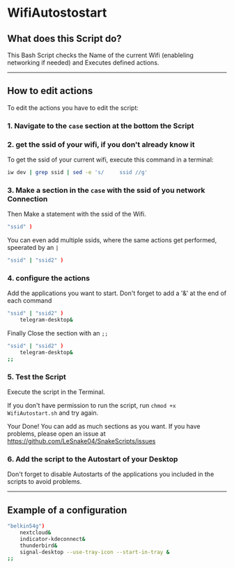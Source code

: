 # WifiAutostostart

## What does this Script do?
This Bash Script checks the Name of the current Wifi (enableling networking if needed) and Executes defined actions.
___
## How to edit actions
To edit the actions you have to edit the script:

### 1. **Navigate to the `case` section at the bottom the Script**
### 2. **get the ssid of your wifi, if you don't already know it**

To get the ssid of your current wifi, execute this command in a terminal:
```bash
iw dev | grep ssid | sed -e 's/		ssid //g'
```
### 3. **Make a section in the `case` with the ssid of you network Connection**

Then Make a statement with the ssid of the Wifi.
```bash
"ssid" )
```
You can even add multiple ssids, where the same actions get performed, speerated by an `|`
```bash
"ssid" | "ssid2" )
```
### 4. **configure the actions**
Add the applications you want to start. Don't forget to add a '&' at the end of each command
```bash
"ssid" | "ssid2" )
    telegram-desktop&
```
Finally Close the section with an `;;`
```bash
"ssid" | "ssid2" )
    telegram-desktop&
;;
```
### 5. **Test the Script**
Execute the script in the Terminal.

If you don't have permission to run the script, run `chmod +x WifiAutostart.sh` and try again.

Your Done! You can add as much sections as you want. 
If you have problems, please open an issue at https://github.com/LeSnake04/SnakeScripts/issues

### **6. Add the script to the Autostart of your Desktop**

Don't forget to disable Autostarts of the applications you included in the scripts to avoid problems.

____

## **Example of a configuration**
```bash
"belkin54g")
	nextcloud&
	indicator-kdeconnect&
	thunderbird&
	signal-desktop --use-tray-icon --start-in-tray &
;;
```
